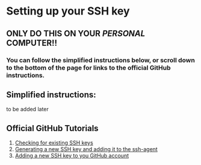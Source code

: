 # Setting up your SSH key
## ONLY DO THIS ON YOUR *PERSONAL* COMPUTER!!

### You can follow the simplified instructions below, or scroll down to the bottom of the page for links to the official GitHub instructions.

## Simplified instructions:
  to be added later

## Official GitHub Tutorials
1. [Checking for existing SSH keys](https://docs.github.com/en/authentication/connecting-to-github-with-ssh/checking-for-existing-ssh-keys)
2. [Generating a new SSH key and adding it to the ssh-agent](https://docs.github.com/en/authentication/connecting-to-github-with-ssh/generating-a-new-ssh-key-and-adding-it-to-the-ssh-agent)
3. [Adding a new SSH key to you GitHub account](https://docs.github.com/en/authentication/connecting-to-github-with-ssh/adding-a-new-ssh-key-to-your-github-account)

